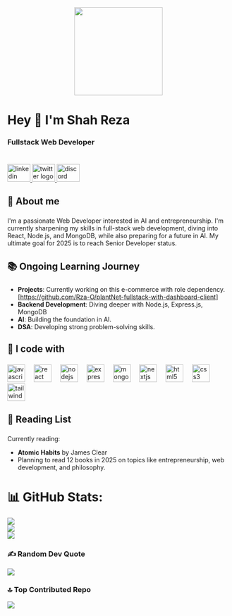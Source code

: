 <div align="center">
  <img height="200" src="https://i.ibb.co.com/kgCPm2C/Black-Geometric-Marketing-Expert-Linked-In-Banner.jpg](https://i.ibb.co.com/HxFMxgg/Black-Technology-Linked-In-Banner.png"  />
</div>

###

<h1 align="left">Hey 👋 I'm Shah Reza</h1>

###

<h3 align="left">Fullstack Web Developer</h3>

###

<br clear="both">

<div align="left">
  <a href="https://www.linkedin.com/in/andshahreza/" target="_blank">
    <img src="https://raw.githubusercontent.com/maurodesouza/profile-readme-generator/master/src/assets/icons/social/linkedin/default.svg" width="52" height="40" alt="linkedin logo"  />
  </a>
  <a href="https://x.com/andshahreza" target="_blank">
    <img src="https://raw.githubusercontent.com/maurodesouza/profile-readme-generator/master/src/assets/icons/social/twitter/default.svg" width="52" height="40" alt="twitter logo"  />
  </a>
  <a href="https://discordapp.com/users/appoclayptor/" target="_blank">
    <img src="https://raw.githubusercontent.com/maurodesouza/profile-readme-generator/master/src/assets/icons/social/discord/default.svg" width="52" height="40" alt="discord logo"  />
  </a>
</div>

###

<h2 align="left">💫 About me</h2>

###

<p align="left">I'm a passionate Web Developer interested in AI and entrepreneurship. I'm currently sharpening my skills in full-stack web development, diving into React, Node.js, and MongoDB, while also preparing for a future in AI. My ultimate goal for 2025 is to reach Senior Developer status.</p>

###

<h2 align="left">📚 Ongoing Learning Journey</h2>

###

- **Projects**: Currently working on this e-commerce with role dependency. [https://github.com/Rza-O/plantNet-fullstack-with-dashboard-client]
- **Backend Development**: Diving deeper with Node.js, Express.js, MongoDB
- **AI**: Building the foundation in AI.
- **DSA**: Developing strong problem-solving skills.

###

<h2 align="left">🚀 I code with</h2>

###

<div align="left">
  <img src="https://cdn.jsdelivr.net/gh/devicons/devicon/icons/javascript/javascript-original.svg" height="40" alt="javascript logo"  />
  <img width="12" />
  <img src="https://cdn.jsdelivr.net/gh/devicons/devicon/icons/react/react-original.svg" height="40" alt="react logo"  />
  <img width="12" />
  <img src="https://cdn.jsdelivr.net/gh/devicons/devicon/icons/nodejs/nodejs-original.svg" height="40" alt="nodejs logo"  />
  <img width="12" />
  <img src="https://cdn.jsdelivr.net/gh/devicons/devicon/icons/express/express-original.svg" height="40" alt="express logo"  />
  <img width="12" />
  <img src="https://cdn.jsdelivr.net/gh/devicons/devicon/icons/mongodb/mongodb-original.svg" height="40" alt="mongodb logo"  />
  <img width="12" />
  <img src="https://cdn.jsdelivr.net/gh/devicons/devicon/icons/nextjs/nextjs-original.svg" height="40" alt="nextjs logo"  />
  <img width="12" />
  <img src="https://cdn.jsdelivr.net/gh/devicons/devicon/icons/html5/html5-original.svg" height="40" alt="html5 logo"  />
  <img width="12" />
  <img src="https://cdn.jsdelivr.net/gh/devicons/devicon/icons/css3/css3-original.svg" height="40" alt="css3 logo"  />
  <img width="12" />
  <img src="https://cdn.jsdelivr.net/gh/devicons/devicon/icons/tailwindcss/tailwindcss-original-wordmark.svg" height="40" alt="tailwindcss logo"  />
</div>

###

<h2 align="left">📖 Reading List</h2>

###

Currently reading:
- **Atomic Habits** by James Clear
- Planning to read 12 books in 2025 on topics like entrepreneurship, web development, and philosophy.

###

# 📊 GitHub Stats:
![](https://github-readme-stats.vercel.app/api?username=Rza-O&theme=dark&hide_border=false&include_all_commits=true&count_private=true)<br/>
![](https://github-readme-streak-stats.herokuapp.com/?user=Rza-O&theme=dark&hide_border=false)<br/>
![](https://github-readme-stats.vercel.app/api/top-langs/?username=Rza-O&theme=dark&hide_border=false&include_all_commits=true&count_private=true&layout=compact)

### ✍️ Random Dev Quote
![](https://quotes-github-readme.vercel.app/api?type=horizontal&theme=radical)

### 🔝 Top Contributed Repo
![](https://github-contributor-stats.vercel.app/api?username=Rza-O&limit=5&theme=dark&combine_all_yearly_contributions=true)
